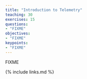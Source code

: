 ```yaml
---
title: "Introduction to Telemetry"
teaching: 30
exercises: 15
questions:
- "FIXME"
objectives:
- "FIXME"
keypoints:
- "FIXME"
---
```

FIXME

{% include links.md %}
